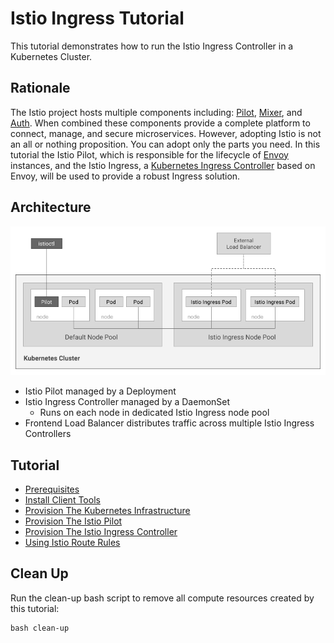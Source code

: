 # Istio Ingress Tutorial

This tutorial demonstrates how to run the Istio Ingress Controller in a Kubernetes Cluster.

## Rationale

The Istio project hosts multiple components including: [Pilot](https://istio.io/docs/concepts/traffic-management/pilot.html), [Mixer](https://istio.io/docs/concepts/policy-and-control/mixer.html), and [Auth](https://istio.io/docs/concepts/network-and-auth/auth.html). When combined these components provide a complete platform to connect, manage, and secure microservices. However, adopting Istio is not an all or nothing proposition. You can adopt only the parts you need. In this tutorial the Istio Pilot, which is responsible for the lifecycle of [Envoy](https://lyft.github.io/envoy/) instances, and the Istio Ingress, a [Kubernetes Ingress Controller](https://kubernetes.io/docs/concepts/services-networking/ingress/) based on Envoy, will be used to provide a robust Ingress solution.

## Architecture

![Istio Ingress Architecture](images/istio-ingress.png)

* Istio Pilot managed by a Deployment 
* Istio Ingress Controller managed by a DaemonSet
  * Runs on each node in dedicated Istio Ingress node pool
* Frontend Load Balancer distributes traffic across multiple Istio Ingress Controllers

## Tutorial

* [Prerequisites](docs/01-prerequisites.md)
* [Install Client Tools](docs/02-client-tools.md)
* [Provision The Kubernetes Infrastructure](docs/03-kubernetes-infrastructure.md)
* [Provision The Istio Pilot](docs/04-istio-pilot.md)
* [Provision The Istio Ingress Controller](docs/05-istio-ingress-controller.md)
* [Using Istio Route Rules](docs/06-istio-route-rules.md)

## Clean Up

Run the clean-up bash script to remove all compute resources created by this tutorial:

```
bash clean-up
```
